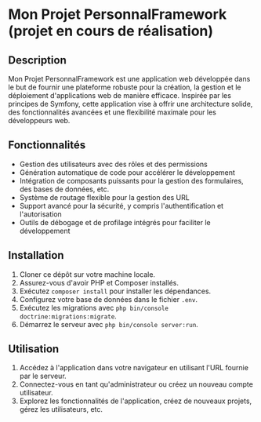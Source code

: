 # Mon Projet PersonnalFramework (projet en cours de réalisation)

## Description
Mon Projet PersonnalFramework est une application web développée dans le but de fournir une plateforme robuste pour la création, la gestion et le déploiement d'applications web de manière efficace. Inspirée par les principes de Symfony, cette application vise à offrir une architecture solide, des fonctionnalités avancées et une flexibilité maximale pour les développeurs web.

## Fonctionnalités
- Gestion des utilisateurs avec des rôles et des permissions
- Génération automatique de code pour accélérer le développement
- Intégration de composants puissants pour la gestion des formulaires, des bases de données, etc.
- Système de routage flexible pour la gestion des URL
- Support avancé pour la sécurité, y compris l'authentification et l'autorisation
- Outils de débogage et de profilage intégrés pour faciliter le développement

## Installation
1. Cloner ce dépôt sur votre machine locale.
2. Assurez-vous d'avoir PHP et Composer installés.
3. Exécutez `composer install` pour installer les dépendances.
4. Configurez votre base de données dans le fichier `.env`.
5. Exécutez les migrations avec `php bin/console doctrine:migrations:migrate`.
6. Démarrez le serveur avec `php bin/console server:run`.

## Utilisation
1. Accédez à l'application dans votre navigateur en utilisant l'URL fournie par le serveur.
2. Connectez-vous en tant qu'administrateur ou créez un nouveau compte utilisateur.
3. Explorez les fonctionnalités de l'application, créez de nouveaux projets, gérez les utilisateurs, etc.



